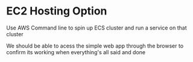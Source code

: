 # EC2 Hosting Option

Use AWS Command line to  spin up ECS cluster and run a service on that cluster

We should be able to acess the simple web app through the browser to confirm its working when everything's all said and done